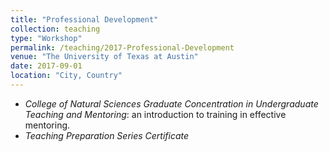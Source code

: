 ```yaml
---
title: "Professional Development"
collection: teaching
type: "Workshop"
permalink: /teaching/2017-Professional-Development
venue: "The University of Texas at Austin"
date: 2017-09-01
location: "City, Country"
---
```


- _College of Natural Sciences Graduate Concentration in Undergraduate Teaching and Mentoring_: an introduction to training in effective mentoring.
- _Teaching Preparation Series Certificate_

